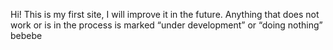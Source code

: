 
Hi!
This is my first site, I will improve it in the future.
Anything that does not work or is in the process is marked “under development” or “doing nothing”
bebebe
